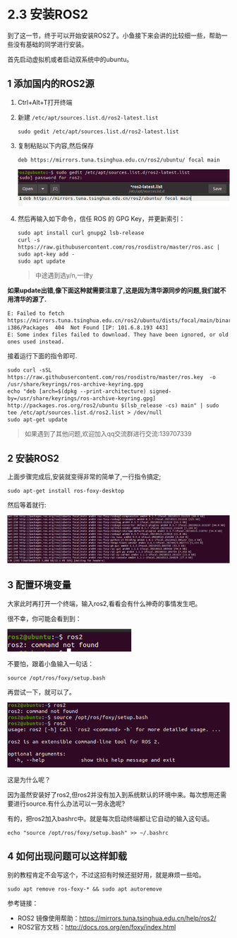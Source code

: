 # 2.3 安装ROS2

到了这一节，终于可以开始安装ROS2了。小鱼接下来会讲的比较细一些，帮助一些没有基础的同学进行安装。

首先启动虚拟机或者启动双系统中的ubuntu。



## 1 添加国内的ROS2源

1. Ctrl+Alt+T打开终端

2. 新建 `/etc/apt/sources.list.d/ros2-latest.list`

   ```
   sudo gedit /etc/apt/sources.list.d/ros2-latest.list
   ```

3. 复制粘贴以下内容,然后保存

   ```
   deb https://mirrors.tuna.tsinghua.edu.cn/ros2/ubuntu/ focal main
   ```

   ![image-20210719200201557](2.3ROS2的安装/imgs/image-20210719200201557.png)

   

4. 然后再输入如下命令，信任 ROS 的 GPG Key，并更新索引：

   ```
   sudo apt install curl gnupg2 lsb-release
   curl -s https://raw.githubusercontent.com/ros/rosdistro/master/ros.asc | sudo apt-key add -
   sudo apt update
   ```

   > 中途遇到选y/n,一律y



**如果update出错,像下面这种就需要注意了,这是因为清华源同步的问题,我们就不用清华的源了.**

```shell
E: Failed to fetch https://mirrors.tuna.tsinghua.edu.cn/ros2/ubuntu/dists/focal/main/binary-i386/Packages  404  Not Found [IP: 101.6.8.193 443]
E: Some index files failed to download. They have been ignored, or old ones used instead.
```

接着运行下面的指令即可.

```
sudo curl -sSL https://raw.githubusercontent.com/ros/rosdistro/master/ros.key  -o /usr/share/keyrings/ros-archive-keyring.gpg
echo "deb [arch=$(dpkg --print-architecture) signed-by=/usr/share/keyrings/ros-archive-keyring.gpg] http://packages.ros.org/ros2/ubuntu $(lsb_release -cs) main" | sudo tee /etc/apt/sources.list.d/ros2.list > /dev/null
sudo apt-get update
```

> 如果遇到了其他问题,欢迎加入qq交流群进行交流:139707339

## 2 安装ROS2

上面步骤完成后,安装就变得非常的简单了,一行指令搞定;

```
sudo apt-get install ros-foxy-desktop
```

然后等着就行:

![image-20210719205122068](2.3ROS2的安装/imgs/image-20210719205122068.png)





## 3 配置环境变量

大家此时再打开一个终端，输入ros2,看看会有什么神奇的事情发生吧。

很不幸，你可能会看到到：

![image-20210720102200144](2.3ROS2的安装/imgs/image-20210720102200144.png)

不要怕，跟着小鱼输入一句话：

```
source /opt/ros/foxy/setup.bash
```

再尝试一下，就可以了。

![image-20210720102349238](2.3ROS2的安装/imgs/image-20210720102349238.png)

这是为什么呢？

因为虽然安装好了ros2,但ros2并没有加入到系统默认的环境中来。每次想用还需要进行source.有什么办法可以一劳永逸呢?

有的，把ros2加入bashrc中。就是每次启动终端都让它自动的输入这句话。

```
echo "source /opt/ros/foxy/setup.bash" >> ~/.bashrc
```

## 4 如何出现问题可以这样卸载

别的教程肯定不会写这个，不过这招有时候还挺好用，就是麻烦一些哈。

```
sudo apt remove ros-foxy-* && sudo apt autoremove
```



参考链接：

- ROS2 镜像使用帮助：https://mirrors.tuna.tsinghua.edu.cn/help/ros2/
- ROS2官方文档：http://docs.ros.org/en/foxy/index.html

